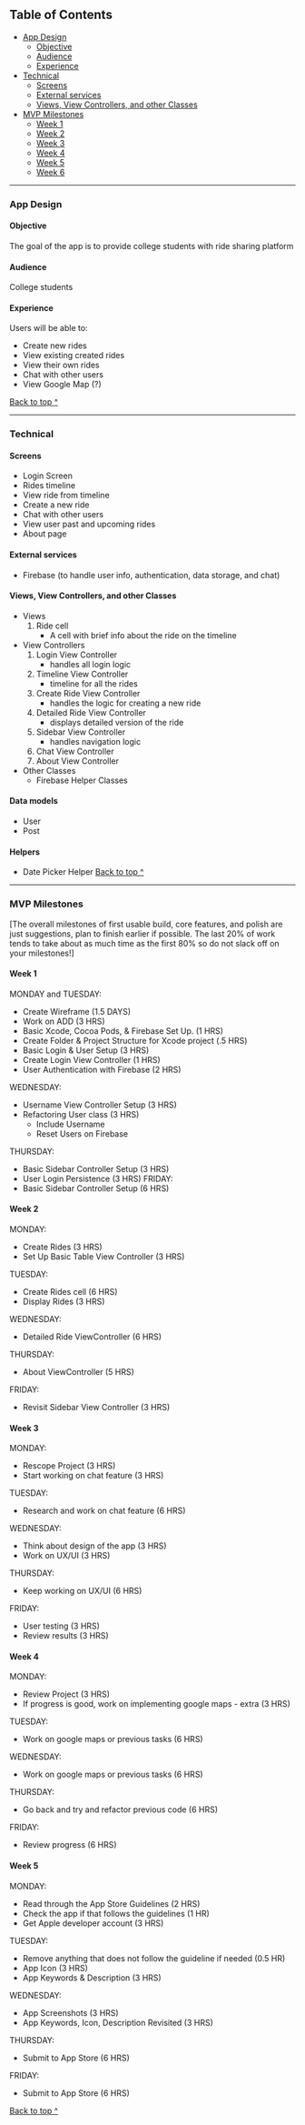 ## Table of Contents
  * [App Design](#app-design)
    * [Objective](#objective)
    * [Audience](#audience)
    * [Experience](#experience)
  * [Technical](#technical)
    * [Screens](#Screens)
    * [External services](#external-services)
    * [Views, View Controllers, and other Classes](#Views-View-Controllers-and-other-Classes)
  * [MVP Milestones](#mvp-milestones)
    * [Week 1](#week-1)
    * [Week 2](#week-2)
    * [Week 3](#week-3)
    * [Week 4](#week-4)
    * [Week 5](#week-5)
    * [Week 6](#week-6)

---

### App Design

#### Objective
The goal of the app is to provide college students with ride sharing platform

#### Audience
College students

#### Experience
Users will be able to:
 - Create new rides
 - View existing created rides
 - View their own rides
 - Chat with other users 
 - View Google Map (?)

[Back to top ^](#)

---

### Technical

#### Screens
  * Login Screen
  * Rides timeline 
  * View ride from timeline
  * Create a new ride
  * Chat with other users
  * View user past and upcoming rides
  * About page

#### External services
* Firebase (to handle user info, authentication, data storage, and chat)

#### Views, View Controllers, and other Classes
* Views
  1. Ride cell
     * A cell with brief info about the ride on the timeline
* View Controllers
  1. Login View Controller
     * handles all login logic
  2. Timeline View Controller
     * timeline for all the rides
  3. Create Ride View Controller
     * handles the logic for creating a new ride
  4. Detailed Ride View Controller
     * displays detailed version of the ride
  5. Sidebar View Controller
     * handles navigation logic
  6. Chat View Controller
  7. About View Controller
* Other Classes
  * Firebase Helper Classes

#### Data models
* User
* Post

#### Helpers
* Date Picker Helper
[Back to top ^](#)

---

### MVP Milestones
[The overall milestones of first usable build, core features, and polish are just suggestions, plan to finish earlier if possible. The last 20% of work tends to take about as much time as the first 80% so do not slack off on your milestones!]

#### Week 1
MONDAY and TUESDAY: 
 * Create Wireframe	(1.5 DAYS)
 * Work on ADD (3 HRS)
 * Basic Xcode, Cocoa Pods, & Firebase Set Up. (1 HRS)
 * Create Folder & Project Structure for Xcode project			(.5 HRS)
 * Basic Login & User Setup	(3 HRS)	
 * Create Login View Controller (1 HRS)
 * User Authentication with Firebase (2 HRS)

WEDNESDAY:
 * Username View Controller Setup	(3 HRS)
 * Refactoring User class	(3 HRS)
    * Include Username
    * Reset Users on Firebase
   
THURSDAY:
 * Basic Sidebar Controller Setup (3 HRS)
 * User Login Persistence (3 HRS)
FRIDAY:
 * Basic Sidebar Controller Setup (6 HRS)
#### Week 2
MONDAY:
 * Create Rides (3 HRS)
 * Set Up Basic Table View Controller (3 HRS)
 
TUESDAY:
 * Create Rides cell (6 HRS)
 * Display Rides (3 HRS)
 
WEDNESDAY:
 * Detailed Ride ViewController (6 HRS)

THURSDAY:
 * About ViewController (5 HRS)

FRIDAY:
* Revisit Sidebar View Controller (3 HRS)

#### Week 3
MONDAY:
 * Rescope Project (3 HRS)
 * Start working on chat feature (3 HRS)
 
TUESDAY:
 * Research and work on chat feature (6 HRS)
 
WEDNESDAY:
 * Think about design of the app (3 HRS)
 * Work on UX/UI (3 HRS)

THURSDAY:
 * Keep working on UX/UI (6 HRS)

FRIDAY:
 * User testing (3 HRS)
 * Review results (3 HRS)

#### Week 4
MONDAY:
 * Review Project (3 HRS)
 * If progress is good, work on implementing google maps - extra (3 HRS)
 
TUESDAY:
 * Work on google maps or previous tasks (6 HRS)
 
WEDNESDAY:
 * Work on google maps or previous tasks (6 HRS)

THURSDAY:
 * Go back and try and refactor previous code (6 HRS)

FRIDAY:
 * Review progress (6 HRS)


#### Week 5
MONDAY:
 * Read through the App Store Guidelines (2 HRS)
 * Check the app if that follows the guidelines (1 HR)
 * Get Apple developer account (3 HRS)
 
TUESDAY:
 * Remove anything that does not follow the guideline if needed (0.5 HR)
 * App Icon (3 HRS)
 * App Keywords & Description (3 HRS)
 
WEDNESDAY:
 * App Screenshots (3 HRS)
 * App Keywords, Icon, Description Revisited (3 HRS)
 
THURSDAY:
 * Submit to App Store (6 HRS)
 
FRIDAY:
 * Submit to App Store (6 HRS)
  
[Back to top ^](#)
